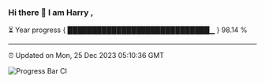 ### Hi there 👋 I am Harry , 

⏳ Year progress { █████████████████████████████▁ } 98.14 %

---

⏰ Updated on Mon, 25 Dec 2023 05:10:36 GMT

![Progress Bar CI](https://github.com/duykhang68/duykhang68/workflows/Progress%20Bar%20CI/badge.svg)
